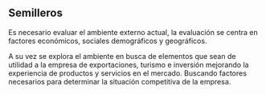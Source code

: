 
## Semilleros

Es necesario evaluar el ambiente externo actual, la evaluación se centra en factores económicos, sociales demográficos y geográficos.

A su vez se explora el ambiente en busca de elementos que sean de utilidad a la empresa de exportaciones, turismo e inversión mejorando la experiencia de productos y servicios en el mercado.
Buscando factores necesarios para determinar la situación competitiva de la empresa.

